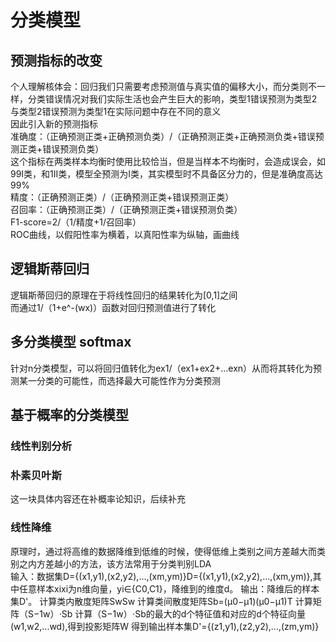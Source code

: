 # 分类模型  
## 预测指标的改变  
个人理解核体会：回归我们只需要考虑预测值与真实值的偏移大小，而分类则不一样，分类错误情况对我们实际生活也会产生巨大的影响，类型1错误预测为类型2与类型2错误预测为类型1在实际问题中存在不同的意义   
因此引入新的预测指标  
准确度：（正确预测正类+正确预测负类）/（正确预测正类+正确预测负类+错误预测正类+错误预测负类）  
这个指标在两类样本均衡时使用比较恰当，但是当样本不均衡时，会造成误会，如99I类，和1II类，模型全预测为I类，其实模型时不具备区分力的，但是准确度高达99%    
精度：（正确预测正类）/（正确预测正类+错误预测正类）    
召回率：（正确预测正类）/（正确预测正类+错误预测负类）   
F1-score=2/（1/精度+1/召回率）   
ROC曲线，以假阳性率为横着，以真阳性率为纵轴，画曲线   
## 逻辑斯蒂回归  
逻辑斯蒂回归的原理在于将线性回归的结果转化为[0,1]之间  
而通过1/（1+e^-(wx)）函数对回归预测值进行了转化   

## 多分类模型 softmax  
针对n分类模型，可以将回归值转化为ex1/（ex1+ex2+...exn）从而将其转化为预测某一分类的可能性，而选择最大可能性作为分类预测  

## 基于概率的分类模型 
### 线性判别分析 
### 朴素贝叶斯  
这一块具体内容还在补概率论知识，后续补充
### 线性降维  
原理时，通过将高维的数据降维到低维的时候，使得低维上类别之间方差越大而类别之内方差越小的方法，该方法常用于分类判别LDA  
输入：数据集D={(x1,y1),(x2,y2),...,(xm,ym)}D={(x1,y1),(x2,y2),...,(xm,ym)},其中任意样本xixi为n维向量，yi∈{C0,C1}，降维到的维度d。
输出：降维后的样本集D'。
计算类内散度矩阵SwSw
计算类间散度矩阵Sb=(μ0−μ1)(μ0−μ1)T
计算矩阵（S−1w）⋅Sb
计算（S−1w）⋅Sb的最大的d个特征值和对应的d个特征向量(w1,w2,...wd),得到投影矩阵W
得到输出样本集D'={(z1,y1),(z2,y2),...,(zm,ym)}
